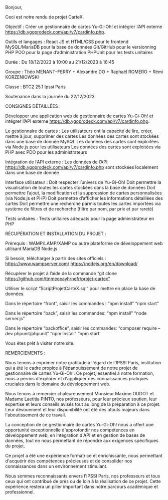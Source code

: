 Bonjour,

Ceci est notre rendu de projet CarteX.

Objectif : Créer un gestionnaire de cartes Yu-Gi-Oh! et intégrer l’API externe https://db.ygoprodeck.com/api/v7/cardinfo.php.

Outils et langages :
    React JS et HTML/CSS pour le frontend
    MySQL/MariaDB pour la base de données
    Git/GitHub pour le versionning
    PHP POO pour la page d’administration
    PHPUnit pour les tests unitaires

Durée : Du 18/12/2023 à 10:00 au 21/12/2023 à 16:45

Groupe : Théo MENANT–FERRY + Alexandre DO + Raphaël ROMERO + Rémi KORZENIOWSKI

Classe : BTC2 25.1 Ipssi Paris

Soutenance dans la journée du 22/12/2023.

CONSIGNES DÉTAILLÉES :

Développer une application web de gestionnaire de cartes Yu-Gi-Oh! et intégrer l’API externe https://db.ygoprodeck.com/api/v7/cardinfo.php.

Le gestionnaire de cartes :
    Les utilisateurs ont la capacité de lire, créer, mettre à jour, supprimer des cartes
    Les données des cartes sont stockées dans une base de donnée MySQL
    Les données des cartes sont exploitées via Node.js pour les utilisateurs
    Les données des cartes sont exploitées via PHP avec PDO pour les administrateurs

Intégration de l’API externe :
    Les données de l’API https://db.ygoprodeck.com/api/v7/cardinfo.php sont stockées localement dans une base de donnée

Interface utilisateur :
    Doit respecter l’univers de Yu-Gi-Oh!
    Doit permettre la visualisation de toutes les cartes stockées dans la base de données
    Doit permettre l’ajout, la modification et la suppression de cartes personnalisées (via Node.js et PHP)
    Doit permettre d’afficher les informations détaillées des cartes
    Doit permettre une recherche parmis toutes les cartes importées via système de filtres et de recherche (filtre par nom, par prix et par rareté)

Tests unitaires :
    Tests unitaires adéquats pour la page administrateur en PHP

RÉCUPÉRATION ET INSTALLATION DU PROJET :

Prérequis :
    WAMP/LAMP/XAMP ou autre plateforme de développement web utilisant MariaDB
    Node.js

Si besoin, télécharger à partir des sites officiels :
    https://www.wampserver.com/
    https://nodejs.org/en/download/

Récupérer le projet à l’aide de la commande “git clone https://github.com/ttnmeoeayhrnefr/projet-cartex“

Utiliser le script “ScriptProjetCarteX.sql” pour mettre en place la base de données.

Dans le répertoire “front”, saisir les commandes :
    “npm install”
    “npm start”

Dans le répertoire “back”, saisir les commandes:
    “npm install”
    “node server.js”

Dans le répertoire “backoffice”, saisir les commandes:
    “composer require –dev phpunit/phpunit”
    “npm install”
    “npm start’

Vous êtes prêt à visiter notre site.

REMERCIEMENTS :

Nous tenons à exprimer notre gratitude à l'égard de l'IPSSI Paris, institution qui a été le cadre propice à l'épanouissement de notre projet de gestionnaire de cartes Yu-Gi-Oh!. Ce projet, essentiel à notre formation, nous a permis d'explorer et d'appliquer des connaissances pratiques cruciales dans le domaine du développement web.

Nous tenons à remercier chaleureusement Monsieur Maxime OUDOT et Madame Laetitia PINTO, nos professeurs, pour leur précieux soutien, leur expertise et leurs conseils avisés tout au long de la préparation à ce projet. Leur dévouement et leur disponibilité ont été des atouts majeurs dans l'aboutissement de ce travail.

La conception de ce gestionnaire de cartes Yu-Gi-Oh! nous a offert une opportunité exceptionnelle d'approfondir nos compétences en développement web, en intégration d'API et en gestion de bases de données, tout en nous permettant de répondre aux exigences spécifiques du projet.

Ce projet a été une expérience formatrice et enrichissante, nous permettant d'acquérir des compétences précieuses et de consolider nos connaissances dans un environnement stimulant.

Nous sommes reconnaissants envers l'IPSSI Paris, nos professeurs et tous ceux qui ont contribué de près ou de loin à la réalisation de ce projet. Cette expérience restera un pilier important dans notre parcours académique et professionnel.